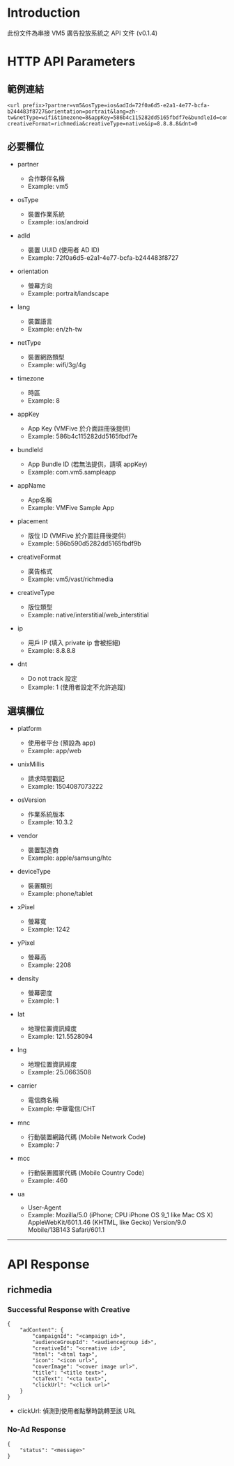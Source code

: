 # Introduction

此份文件為串接 VM5 廣告投放系統之 API 文件 (v0.1.4)

# HTTP API Parameters

## 範例連結

```
<url prefix>?partner=vm5&osType=ios&adId=72f0a6d5-e2a1-4e77-bcfa-b244483f8727&orientation=portrait&lang=zh-tw&netType=wifi&timezone=8&appKey=586b4c115282dd5165fbdf7e&bundleId=com.vm5.sampleapp&appName=VMFive%20Sample%20App&placement=586b590d5282dd5165fbdf9b
creativeFormat=richmedia&creativeType=native&ip=8.8.8.8&dnt=0
```

## 必要欄位

* partner
    * 合作夥伴名稱
    * Example: vm5   

* osType
    * 裝置作業系統
    * Example: ios/android

* adId
    * 裝置 UUID (使用者 AD ID)
    * Example: 72f0a6d5-e2a1-4e77-bcfa-b244483f8727

* orientation
    * 螢幕方向
    * Example: portrait/landscape

* lang
    * 裝置語言
    * Example: en/zh-tw

* netType
    * 裝置網路類型
    * Example: wifi/3g/4g

* timezone
    * 時區
    * Example: 8

* appKey
    * App Key (VMFive 於介面註冊後提供)
    * Example: 586b4c115282dd5165fbdf7e

* bundleId
    * App Bundle ID (若無法提供，請填 appKey)
    * Example: com.vm5.sampleapp

* appName
    * App名稱
    * Example: VMFive Sample App

* placement
    * 版位 ID (VMFive 於介面註冊後提供)
    * Example: 586b590d5282dd5165fbdf9b

* creativeFormat
    * 廣告格式
    * Example: vm5/vast/richmedia

* creativeType
    * 版位類型
    * Example: native/interstitial/web_interstitial

* ip
    * 用戶 IP (填入 private ip 會被拒絕)
    * Example: 8.8.8.8

* dnt
    * Do not track 設定
    * Example: 1 (使用者設定不允許追蹤)

## 選填欄位

* platform
    * 使用者平台 (預設為 app)
    * Example: app/web

* unixMillis
    * 請求時間戳記
    * Example: 1504087073222

* osVersion
    * 作業系統版本
    * Example: 10.3.2

* vendor
    * 裝置製造商
    * Example: apple/samsung/htc

* deviceType
    * 裝置類別
    * Example: phone/tablet

* xPixel
    * 螢幕寬
    * Example: 1242

* yPixel
    * 螢幕高
    * Example: 2208

* density
    * 螢幕密度
    * Example: 1

* lat
    * 地理位置資訊緯度
    * Example: 121.5528094

* lng
    * 地理位置資訊經度
    * Example: 25.0663508

* carrier
    * 電信商名稱
    * Example: 中華電信/CHT

* mnc
    * 行動裝置網路代碼 (Mobile Network Code)
    * Example: 7

* mcc
    * 行動裝置國家代碼 (Mobile Country Code) 
    * Example: 460

* ua
    * User-Agent
    * Example: Mozilla/5.0 (iPhone; CPU iPhone OS 9_1 like Mac OS X) AppleWebKit/601.1.46 (KHTML, like Gecko) Version/9.0 Mobile/13B143 Safari/601.1

----

# API Response

## richmedia

### Successful Response with Creative

```
{
    "adContent": {
        "campaignId": "<campaign id>",
        "audienceGroupId": "<audiencegroup id>",
        "creativeId": "<creative id>",
        "html": "<html tag>",
        "icon": "<icon url>",
        "coverImage": "<cover image url>",
        "title": "<title text>",
        "ctaText": "<cta text>",
        "clickUrl": "<click url>"
    }
}
```

* clickUrl: 偵測到使用者點擊時跳轉至該 URL

### No-Ad Response

```
{
    "status": "<message>"
}
```